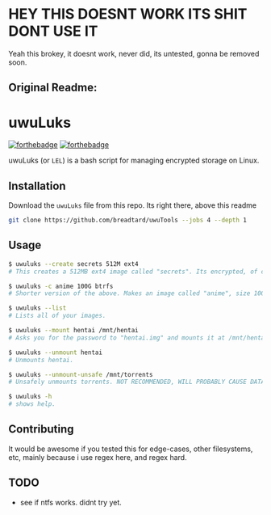 # HEY THIS DOESNT WORK ITS SHIT DONT USE IT
Yeah this brokey, it doesnt work, never did, its untested, gonna be removed soon.

## Original Readme:
# uwuLuks
[![forthebadge](https://forthebadge.com/images/badges/you-didnt-ask-for-this.svg)](https://forthebadge.com) [![forthebadge](https://forthebadge.com/images/badges/fuck-it-ship-it.svg)](https://forthebadge.com)

uwuLuks (or `LEL`) is a bash script for managing encrypted storage on Linux.

## Installation

Download the `uwuLuks` file from this repo. Its right there, above this readme

```bash
git clone https://github.com/breadtard/uwuTools --jobs 4 --depth 1
```

## Usage

```bash
$ uwuluks --create secrets 512M ext4
# This creates a 512MB ext4 image called "secrets". Its encrypted, of course.

$ uwuluks -c anime 100G btrfs
# Shorter version of the above. Makes an image called "anime", size 100GB, fs is btrfs.

$ uwuluks --list
# Lists all of your images. 

$ uwuluks --mount hentai /mnt/hentai
# Asks you for the password to "hentai.img" and mounts it at /mnt/hentai

$ uwuluks --unmount hentai
# Unmounts hentai.

$ uwuluks --unmount-unsafe /mnt/torrents
# Unsafely unmounts torrents. NOT RECOMMENDED, WILL PROBABLY CAUSE DATA LOSS

$ uwuluks -h
# shows help.
```

## Contributing
It would be awesome if you tested this for edge-cases, other filesystems, etc, mainly because i use regex here, and regex hard.

## TODO
- see if ntfs works. didnt try yet.
